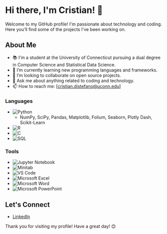# Hi there, I'm Cristian! 👋

Welcome to my GitHub profile! I'm passionate about technology and coding. Here you'll find some of the projects I've been working on.

## About Me
- 📚 I'm a student at the University of Connecticut pursuing a dual degree in Computer Science and Statistical Data Science.
- 🌱 I’m currently learning new programming languages and frameworks.
- 👯 I’m looking to collaborate on open source projects.
- 💬 Ask me about anything related to coding and technology.
- 📫 How to reach me: [cristian.distefano@uconn.edu]

### Languages
- ![Python](https://img.shields.io/badge/-Python-333333?style=flat&logo=python)
  - NumPy, SciPy, Pandas, Matplotlib, Folium, Seaborn, Plotly Dash, Scikit-Learn
- ![R](https://img.shields.io/badge/-R-333333?style=flat&logo=r)
- ![C](https://img.shields.io/badge/-C-333333?style=flat&logo=c)
- ![SQL](https://img.shields.io/badge/-SQL-333333?style=flat&logo=postgresql)

### Tools
- ![Jupyter Notebook](https://img.shields.io/badge/-Jupyter%20Notebook-333333?style=flat&logo=jupyter)
- ![Minitab](https://img.shields.io/badge/-Minitab-333333?style=flat&logo=minitab)
- ![VS Code](https://img.shields.io/badge/-VS%20Code-333333?style=flat&logo=visual-studio-code)
- ![Microsoft Excel](https://img.shields.io/badge/-Microsoft%20Excel-333333?style=flat&logo=microsoft-excel)
- ![Microsoft Word](https://img.shields.io/badge/-Microsoft%20Word-333333?style=flat&logo=microsoft-word)
- ![Microsoft PowerPoint](https://img.shields.io/badge/-Microsoft%20PowerPoint-333333?style=flat&logo=microsoft-powerpoint)


## Let's Connect

- [LinkedIn](https://www.linkedin.com/in/cristian-distefano/)

Thank you for visiting my profile! Have a great day! 😊
